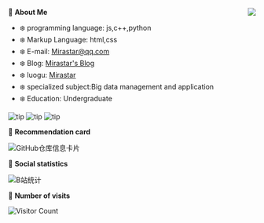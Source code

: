 
 <a href="#"> <img align="right" src="https://github-stats.ubrong.com/api?username=Millastar&show_icons=true&theme=tokyonight" /> </a>
 🌸 **About Me**
 
- ❄️ programming language: js,c++,python
- ❄️ Markup Language: html,css
- ❄️ E-mail: Mirastar@qq.com
- ❄️ Blog: [Mirastar's Blog](https://mirastar.top)
- ❄️ luogu: [Mirastar](https://www.luogu.com.cn/user/88405)
- ❄️ specialized subject:Big data management and application
- ❄️ Education: Undergraduate

![tip](https://badgen.net/badge/python/3.8.0/green?icon=circleci)
![tip](https://badgen.net/badge/vue/2.0/yellow?icon=maven)
![tip](https://badgen.net/badge/c++/VC17.0/orange?icon=chrome) 

 🌸 **Recommendation card**
 
 ![GitHub仓库信息卡片](https://github-stats.ubrong.com/api/pin/?username=CjangCjengh&repo=MoeGoe&theme=dark)
 
 🌸 **Social statistics**
 
 ![B站统计](https://stats.justsong.cn/api/bilibili/?id=23380452&theme=dark)
 
 🌸 **Number of visits**
 
 ![Visitor Count](https://profile-counter.glitch.me/{Millastar}/count.svg)
